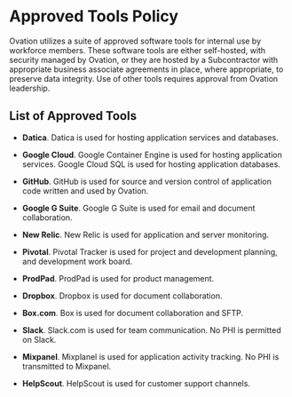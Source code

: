 # Approved Tools Policy

Ovation utilizes a suite of approved software tools for internal use by workforce members. These software tools are either self-hosted, with security managed by Ovation, or they are hosted by a Subcontractor with appropriate business associate agreements in place, where appropriate, to preserve data integrity. Use of other tools requires approval from Ovation leadership.

## List of Approved Tools

* **Datica**. Datica is used for hosting application services and databases.

* **Google Cloud**. Google Container Engine is used for hosting application services. Google Cloud SQL is used for hosting application databases.

* **GitHub**. GitHub is used for source and version control of application code written and used by Ovation.

* **Google G Suite**. Google G Suite is used for email and document collaboration.

* **New Relic**. New Relic is used for application and server monitoring.

* **Pivotal**. Pivotal Tracker is used for project and development planning, and development work board.

* **ProdPad**. ProdPad is used for product management.

* **Dropbox**. Dropbox is used for document collaboration.

* **Box.com**. Box is used for document collaboration and SFTP.

* **Slack**. Slack.com is used for team communication. No PHI is permitted on Slack.

* **Mixpanel**. Mixplanel is used for application activity tracking. No PHI is transmitted to Mixpanel.

* **HelpScout**. HelpScout is used for customer support channels.

